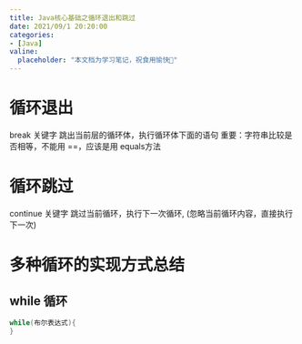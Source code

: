 ```yaml
---
title: Java核⼼基础之循环退出和跳过
date: 2021/09/1 20:20:00
categories:
- [Java]
valine:
  placeholder: "本文档为学习笔记，祝食用愉快💪"
---
```


# 循环退出
break 关键字
跳出当前层的循环体，执⾏循环体下⾯的语句
重要：字符串⽐较是否相等，不能⽤ ==，应该是⽤ equals⽅法
# 循环跳过
continue 关键字
跳过当前循环，执⾏下⼀次循环, (忽略当前循环内容，直接执⾏下⼀次)
# 多种循环的实现⽅式总结
## while 循环
```java
while(布尔表达式){
}
```